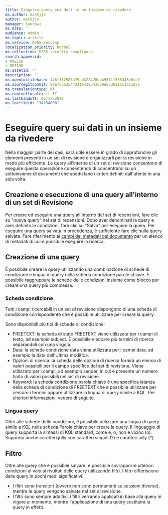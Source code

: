 ```yaml
---
title: Eseguire query sui dati in un insieme da rivedere
ms.author: markjjo
author: markjjo
manager: laurawi
ms.date: ''
audience: Admin
ms.topic: article
ms.service: O365-seccomp
localization_priority: Normal
ms.collection: M365-security-compliance
search.appverid:
- MOE150
- MET150
ms.assetid: ''
description: ''
ms.openlocfilehash: 446f3f2588a79cb328476db490f1f555448b5ce7
ms.sourcegitcommit: 9d67cb52544321a430343d39eb336112c1a11d35
ms.translationtype: MT
ms.contentlocale: it-IT
ms.lasthandoff: 05/17/2019
ms.locfileid: "34154008"
---
```

# <a name="query-the-data-in-a-review-set"></a>Eseguire query sui dati in un insieme da rivedere

Nella maggior parte dei casi, sarà utile essere in grado di approfondire gli elementi presenti in un set di revisione e organizzarli per la revisione in modo più efficiente. Le query all'interno di un set di revisione consentono di eseguire questa operazione consentendo di concentrarsi su un sottoinsieme di documenti che soddisfano i criteri definiti dall'utente in una sola volta.

## <a name="creating-and-running-a-query-within-a-review-set"></a>Creazione e esecuzione di una query all'interno di un set di Revisione

Per creare ed eseguire una query all'interno del set di recensioni, fare clic su "nuova query" nel set di recensioni. Dopo aver denominati la query e aver definito le condizioni, fare clic su "Salva" per eseguire la query. Per eseguire una query salvata in precedenza, è sufficiente fare clic sulla query salvata. Fare riferimento ai [campi dei metadati del documento](document-metadata-fields.md) per un elenco di metadati di cui è possibile eseguire la ricerca.

## <a name="building-your-query"></a>Creazione di una query

È possibile creare la query utilizzando una combinazione di schede di condizione e lingua di query nella scheda condizione parole chiave. È possibile raggruppare le schede delle condizioni insieme come blocco per creare una query più complessa.

### <a name="condition-card"></a>Scheda condizione

Tutti i campi ricercabili in un set di revisione dispongono di una scheda di condizione corrispondente che è possibile utilizzare per creare la query.

Sono disponibili più tipi di schede di condizione:
- FREETEXT: la scheda di stato FREETEXT viene utilizzata per i campi di testo, ad esempio subject. È possibile elencare più termini di ricerca separandoli con una virgola.
- Data: la scheda condizione data viene utilizzata per i campi data, ad esempio la data dell'Ultima modifica.
- Opzioni di ricerca: la scheda delle opzioni di ricerca fornirà un elenco di valori possibili per il campo specifico del set di revisione. Viene utilizzato per i campi, ad esempio sender, in cui è presente un numero finito di valori possibili nel set di revisione.
- Keyword: la scheda condizione parola chiave è una specifica istanza della scheda di condizione di FREETEXT che è possibile utilizzare per cercare i termini oppure utilizzare la lingua di query simile a KQL. Per ulteriori informazioni, vedere di seguito.

### <a name="query-language"></a>Lingua query

Oltre alle schede delle condizioni, è possibile utilizzare una lingua di query simile a KQL nella scheda Parole chiave per creare la query. Il linguaggio di query supporta la sintassi di KQL standard, come e, o, non e vicino (n). Supporta anche caratteri jolly con caratteri singoli (?) e caratteri jolly (*).

## <a name="filter"></a>Filtro

Oltre alle query che è possibile salvare, è possibile sovrapporre ulteriori condizioni al volo ai risultati delle query utilizzando filtri. I filtri differiscono dalle query in pochi modi significativi:
- I filtri sono transitori (ovvero non sono permanenti su sessioni diverse), mentre le query vengono salvate nel set di revisione.
- I filtri sono sempre additivi. i filtri verranno applicati in base alla query in vigore al momento, mentre l'applicazione di una query sostituirà la query in effetti.